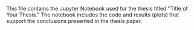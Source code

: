 This file contains the Jupyter Notebook used for the thesis titled "Title of Your Thesis." The notebook includes the code and results (plots) that support  the conclusions presented in the thesis paper.
